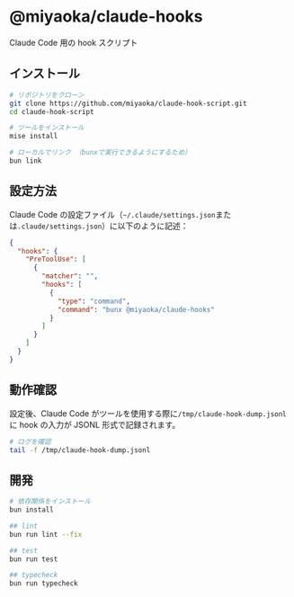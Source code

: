 # @miyaoka/claude-hooks

Claude Code 用の hook スクリプト

## インストール

```bash
# リポジトリをクローン
git clone https://github.com/miyaoka/claude-hook-script.git
cd claude-hook-script

# ツールをインストール
mise install

# ローカルでリンク （bunxで実行できるようにするため）
bun link
```

## 設定方法

Claude Code の設定ファイル（`~/.claude/settings.json`または`.claude/settings.json`）に以下のように記述：

```json
{
  "hooks": {
    "PreToolUse": [
      {
        "matcher": "",
        "hooks": [
          {
            "type": "command",
            "command": "bunx @miyaoka/claude-hooks"
          }
        ]
      }
    ]
  }
}
```

## 動作確認

設定後、Claude Code がツールを使用する際に`/tmp/claude-hook-dump.jsonl`に hook の入力が JSONL 形式で記録されます。

```bash
# ログを確認
tail -f /tmp/claude-hook-dump.jsonl
```

## 開発

```bash
# 依存関係をインストール
bun install

## lint
bun run lint --fix

## test
bun run test

## typecheck
bun run typecheck
```
